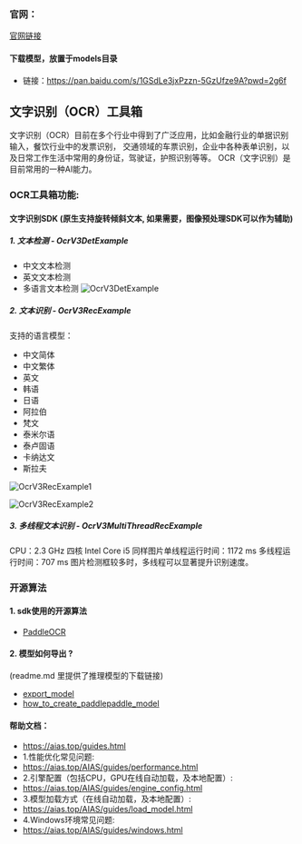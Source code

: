 ### 官网：
[官网链接](https://www.aias.top/)

#### 下载模型，放置于models目录
- 链接：https://pan.baidu.com/s/1GSdLe3jxPzzn-5GzUfze9A?pwd=2g6f


## 文字识别（OCR）工具箱
文字识别（OCR）目前在多个行业中得到了广泛应用，比如金融行业的单据识别输入，餐饮行业中的发票识别，
交通领域的车票识别，企业中各种表单识别，以及日常工作生活中常用的身份证，驾驶证，护照识别等等。
OCR（文字识别）是目前常用的一种AI能力。

### OCR工具箱功能:
#### 文字识别SDK (原生支持旋转倾斜文本, 如果需要，图像预处理SDK可以作为辅助)
##### 1. 文本检测 - OcrV3DetExample
- 中文文本检测
- 英文文本检测
- 多语言文本检测
![OcrV3DetExample](https://aias-home.oss-cn-beijing.aliyuncs.com/AIAS/OCR/images/OcrV3DetExample.jpeg)

##### 2. 文本识别 - OcrV3RecExample
支持的语言模型：
- 中文简体
- 中文繁体
- 英文
- 韩语
- 日语
- 阿拉伯
- 梵文
- 泰米尔语
- 泰卢固语
- 卡纳达文
- 斯拉夫

![OcrV3RecExample1](https://aias-home.oss-cn-beijing.aliyuncs.com/AIAS/OCR/images/OcrV3RecExample1.jpeg)

![OcrV3RecExample2](https://aias-home.oss-cn-beijing.aliyuncs.com/AIAS/OCR/images/OcrV3RecExample2.jpeg)


##### 3. 多线程文本识别 - OcrV3MultiThreadRecExample
CPU：2.3 GHz 四核 Intel Core i5
同样图片单线程运行时间：1172 ms
多线程运行时间：707 ms
图片检测框较多时，多线程可以显著提升识别速度。


### 开源算法
#### 1. sdk使用的开源算法
- [PaddleOCR](https://github.com/PaddlePaddle/PaddleOCR)

#### 2. 模型如何导出 ?
(readme.md 里提供了推理模型的下载链接)
- [export_model](https://github.com/PaddlePaddle/PaddleOCR/blob/release%2F2.5/tools/export_model.py)
- [how_to_create_paddlepaddle_model](http://docs.djl.ai/docs/paddlepaddle/how_to_create_paddlepaddle_model_zh.html)



#### 帮助文档：
- https://aias.top/guides.html
- 1.性能优化常见问题:
- https://aias.top/AIAS/guides/performance.html
- 2.引擎配置（包括CPU，GPU在线自动加载，及本地配置）:
- https://aias.top/AIAS/guides/engine_config.html
- 3.模型加载方式（在线自动加载，及本地配置）:
- https://aias.top/AIAS/guides/load_model.html
- 4.Windows环境常见问题:
- https://aias.top/AIAS/guides/windows.html


